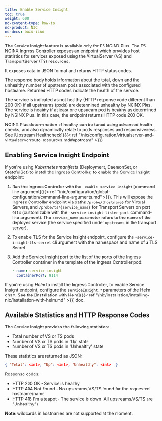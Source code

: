 ```yaml
---
title: Enable Service Insight
toc: true
weight: 600
nd-content-type: how-to
nd-product: NIC
nd-docs: DOCS-1180
---
```


The Service Insight feature is available only for F5 NGINX Plus. The F5 NGINX Ingress Controller exposes an endpoint which provides host statistics for services exposed using the VirtualServer (VS) and TransportServer (TS) resources.

It exposes data in JSON format and returns HTTP status codes.

The response body holds information about the total, down and the unhealthy number of upstream pods associated with the configured hostname. Returned HTTP codes indicate the health of the service.

The service is indicated as not healthy (HTTP response code different than 200 OK) if all upstreams (pods) are determined unhealthy by NGINX Plus.
The service is healthy if at least one upstream pod is healthy as determined by NGINX Plus. In this case, the endpoint returns HTTP code 200 OK.

NGINX Plus determination of healthy can be tuned using advanced health checks, and also dynamically relate to pods responses and responsiveness.  See [Upstream Healthcheck]({{< ref "/nic/configuration/virtualserver-and-virtualserverroute-resources.md#upstream" >}})

## Enabling Service Insight Endpoint

If you're using *Kubernetes manifests* (Deployment, DaemonSet, or StatefulSet) to install the Ingress Controller, to enable the Service Insight endpoint:

1. Run the Ingress Controller with the `-enable-service-insight` [command-line argument]({{< ref "/nic/configuration/global-configuration/command-line-arguments.md" >}}). This will expose the Ingress Controller endpoint via paths `/probe/{hostname}` for Virtual Servers, and `/probe/ts/{service_name}` for Transport Servers on port `9114` (customizable with the `-service-insight-listen-port` command-line argument). The `service_name` parameter refers to the name of the deployed service (the service specified under `upstreams` in the transport server).
1. To enable TLS for the Service Insight endpoint, configure the `-service-insight-tls-secret` cli argument with the namespace and name of a TLS Secret.
1. Add the Service Insight port to the list of the ports of the Ingress Controller container in the template of the Ingress Controller pod:

    ```yaml
    - name: service-insight
      containerPort: 9114
    ```

If you're using *Helm* to install the Ingress Controller, to enable Service Insight endpoint, configure the `serviceInsight.*` parameters of the Helm chart. See the [Installation with Helm]({{< ref "/nic/installation/installing-nic/installation-with-helm.md" >}}) doc.

## Available Statistics and HTTP Response Codes

The Service Insight provides the following statistics:

- Total number of VS or TS pods
- Number of VS or TS pods in 'Up' state
- Number of VS or TS pods in 'Unhealthy' state

These statistics are returned as JSON:

```json
{ "Total": <int>, "Up": <int>, "Unhealthy": <int>  }
```

Response codes:

- HTTP 200 OK - Service is healthy
- HTTP 404 Not Found - No upstreams/VS/TS found for the requested hostname/name
- HTTP 418 I'm a teapot - The service is down (All upstreams/VS/TS are "Unhealthy")

**Note**: wildcards in hostnames are not supported at the moment.
